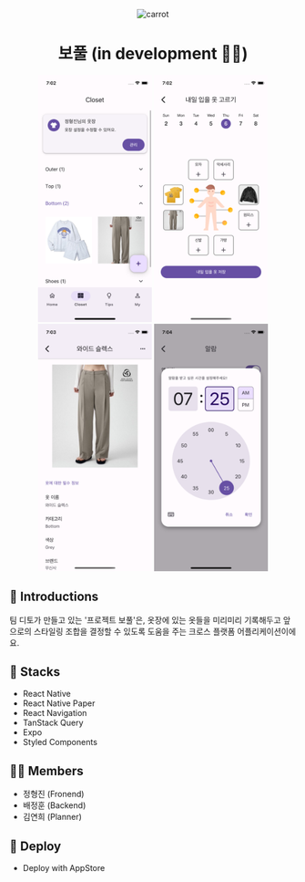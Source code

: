 <p align="center">
  <img alt="carrot" src="https://cdn-icons-png.flaticon.com/512/2954/2954918.png" width="60" />
</p>
<h1 align="center">
  보풀 (in development 👨‍🔧)
</h1>

<div align="center">
  <img alt="screenshot1" src="./screenshots/closet.png" width="200" />
  <img alt="screenshot2" src="./screenshots/picknextcloth.png" width="200" />
  <img alt="screenshot2" src="./screenshots/clothdetail.png" width="200" />
  <img alt="screenshot2" src="./screenshots/alarm.png" width="200" />
</div>

## 👔 Introductions

팀 디토가 만들고 있는 '프로젝트 보풀'은, 옷장에 있는 옷들을 미리미리 기록해두고 앞으로의 스타일링 조합을 결정할 수 있도록 도움을 주는 크로스 플랫폼 어플리케이션이에요.

## 🔧 Stacks

- React Native
- React Native Paper
- React Navigation
- TanStack Query
- Expo
- Styled Components

## 🤼‍♀️ Members

- 정형진 (Fronend)
- 배정훈 (Backend)
- 김연희 (Planner)

## 🚀 Deploy

- Deploy with AppStore
